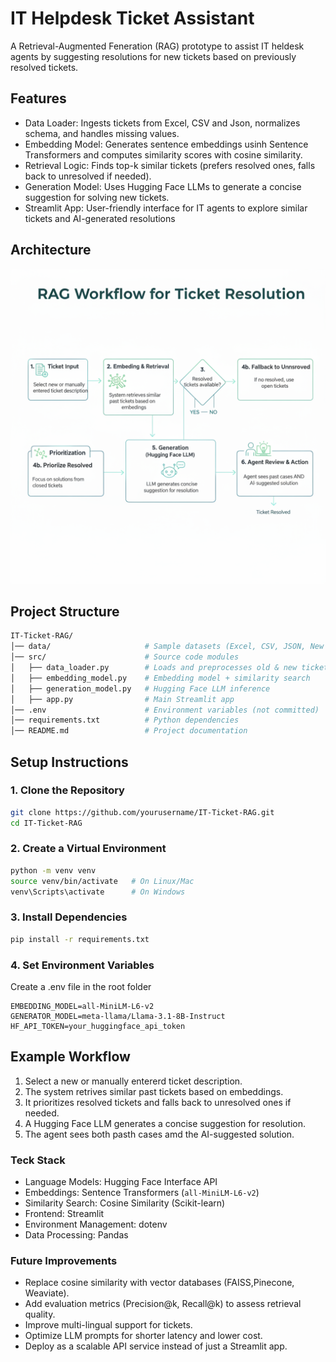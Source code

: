 # IT Helpdesk Ticket Assistant
A Retrieval-Augmented Feneration (RAG) prototype to assist IT heldesk agents by suggesting resolutions for new tickets based on previously resolved tickets.

## Features
- Data Loader: Ingests tickets from Excel, CSV and Json, normalizes schema, and handles missing values.
- Embedding Model: Generates sentence embeddings usinh Sentence Transformers and computes similarity scores with cosine similarity.
- Retrieval Logic: Finds top-k similar tickets (prefers resolved ones, falls back to unresolved if needed).
- Generation Model: Uses Hugging Face LLMs to generate a concise suggestion for solving new tickets.
- Streamlit App: User-friendly interface for IT agents to explore similar tickets and AI-generated resolutions

## Architecture
![it-helpdesk-assistant](images/architecture.png)

## Project Structure
``` bash
IT-Ticket-RAG/
│── data/                     # Sample datasets (Excel, CSV, JSON, New Tickets)
│── src/                      # Source code modules
│   ├── data_loader.py        # Loads and preprocesses old & new tickets
│   ├── embedding_model.py    # Embedding model + similarity search
│   ├── generation_model.py   # Hugging Face LLM inference
│   ├── app.py                # Main Streamlit app
│── .env                      # Environment variables (not committed)
│── requirements.txt          # Python dependencies
│── README.md                 # Project documentation

```
## Setup Instructions
### 1. Clone the Repository
``` bash
git clone https://github.com/yourusername/IT-Ticket-RAG.git
cd IT-Ticket-RAG
```
### 2. Create a Virtual Environment
```bash
python -m venv venv
source venv/bin/activate   # On Linux/Mac
venv\Scripts\activate      # On Windows
```
### 3. Install Dependencies
```bash
pip install -r requirements.txt
```
### 4. Set Environment Variables
Create a .env file in the root folder
```env
EMBEDDING_MODEL=all-MiniLM-L6-v2
GENERATOR_MODEL=meta-llama/Llama-3.1-8B-Instruct
HF_API_TOKEN=your_huggingface_api_token
```
## Example Workflow
1. Select a new or manually entererd ticket description.
2. The system retrives similar past tickets based on embeddings.
3. It prioritizes resolved tickets and falls back to unresolved ones if needed.
4. A Hugging Face LLM generates a concise suggestion for resolution.
5. The agent sees both pasth cases amd the AI-suggested solution.

### Teck Stack
- Language Models: Hugging Face Interface API
- Embeddings: Sentence Transformers (`all-MiniLM-L6-v2`)
- Similarity Search: Cosine Similarity (Scikit-learn)
- Frontend: Streamlit
- Environment Management: dotenv
- Data Processing: Pandas

### Future Improvements
- Replace cosine similarity with vector databases (FAISS,Pinecone, Weaviate).
- Add evaluation metrics (Precision@k, Recall@k) to assess retrieval quality.
- Improve multi-lingual support for tickets.
- Optimize LLM prompts for shorter latency and lower cost.
- Deploy as a scalable API service instead of just a Streamlit app.
